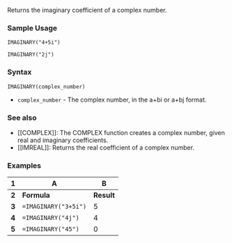 Returns the imaginary coefficient of a complex number.

### Sample Usage

`IMAGINARY("4+5i")`

`IMAGINARY("2j")`

### Syntax

`IMAGINARY(complex_number)`

* `complex_number` - The complex number, in the a+bi or a+bj format.

### See also

* [[COMPLEX]]: The COMPLEX function creates a complex number, given real and imaginary coefficients.
* [[IMREAL]]: Returns the real coefficient of a complex number.

### Examples

| 1 | **A** | **B** |
| --- | --- | --- |
| **2** | **Formula** | **Result** |
| **3** | `=IMAGINARY("3+5i")` | 5 |
| **4** | `=IMAGINARY("4j")` | 4 |
| **5** | `=IMAGINARY("45")` | 0 |